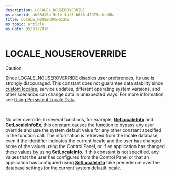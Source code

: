 ```yaml
---
description: LOCALE\_NOUSEROVERRIDE
ms.assetid: ab68d16b-5e1e-4af3-b048-43975cded00a
title: LOCALE_NOUSEROVERRIDE
ms.topic: article
ms.date: 05/31/2018
---
```


# LOCALE\_NOUSEROVERRIDE

> [!Caution]  
> Since LOCALE\_NOUSEROVERRIDE disables user preferences, its use is strongly discouraged. This constant does not guarantee data stability since [custom locales](custom-locales.md), service updates, different operating system versions, and other scenarios can change data in unexpected ways. For more information, see [Using Persistent Locale Data](using-persistent-locale-data.md).

 

No user override. In several functions, for example, [**GetLocaleInfo**](/windows/desktop/api/Winnls/nf-winnls-getlocaleinfoa) and [**GetLocaleInfoEx**](/windows/desktop/api/Winnls/nf-winnls-getlocaleinfoex), this constant causes the function to bypass any user override and use the system default value for any other constant specified in the function call. The information is retrieved from the locale database, even if the identifier indicates the current locale and the user has changed some of the values using the Control Panel, or if an application has changed these values by using [**SetLocaleInfo**](/windows/desktop/api/Winnls/nf-winnls-setlocaleinfoa). If this constant is not specified, any values that the user has configured from the Control Panel or that an application has configured using [**SetLocaleInfo**](/windows/desktop/api/Winnls/nf-winnls-setlocaleinfoa) take precedence over the database settings for the current system default locale.

 

 



